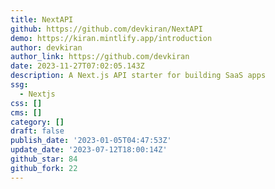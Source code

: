 ```yaml
---
title: NextAPI
github: https://github.com/devkiran/NextAPI
demo: https://kiran.mintlify.app/introduction
author: devkiran
author_link: https://github.com/devkiran
date: 2023-11-27T07:02:05.143Z
description: A Next.js API starter for building SaaS apps
ssg:
  - Nextjs
css: []
cms: []
category: []
draft: false
publish_date: '2023-01-05T04:47:53Z'
update_date: '2023-07-12T18:00:14Z'
github_star: 84
github_fork: 22
---
```

